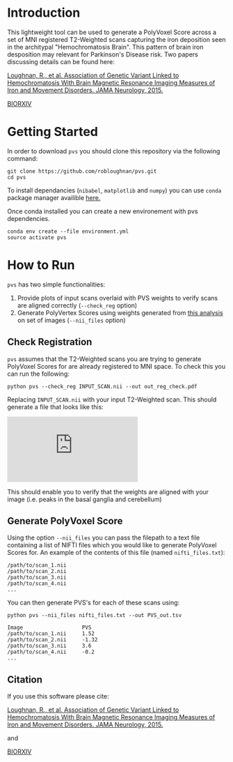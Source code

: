 # Introduction
This lightweight tool can be used to generate a PolyVoxel Score across a set of MNI registered T2-Weighted scans capturing the iron deposition seen in the architypal "Hemochromatosis Brain". This pattern of brain iron desposition may relevant for Parkinson's Disease risk. Two papers discussing details can be found here:

[Loughnan, R., et al. Association of Genetic Variant Linked to Hemochromatosis With Brain Magnetic Resonance Imaging Measures of Iron and Movement Disorders. JAMA Neurology, 2015.](https://jamanetwork.com/journals/jamaneurology/fullarticle/2794928) 

[BIORXIV](https://jamanetwork.com/journals/jamaneurology/fullarticle/2794928) 

# Getting Started

In order to download `pvs` you should clone this repository via the following command:

```
git clone https://github.com/robloughnan/pvs.git
cd pvs
```

To install dependancies (`nibabel`, `matplotlib` and `numpy`) you can use `conda` package manager availible [here.](https://store.continuum.io/cshop/anaconda/)

Once conda installed you can create a new environement with pvs dependencies.

```
conda env create --file environment.yml
source activate pvs
```

# How to Run

`pvs` has two simple functionalities:

1.  Provide plots of input scans overlaid with PVS weights to verify scans are aligned correctly (`--check_reg` option)
2. Generate PolyVertex Scores using weights generated from [this analysis](ref) on set of images (`--nii_files` option)

## Check Registration

`pvs` assumes that the T2-Weighted scans you are trying to generate PolyVoxel Scores for are already registered to MNI space. To check this you can run the following:

```
python pvs --check_reg INPUT_SCAN.nii --out out_reg_check.pdf
```

Replacing `INPUT_SCAN.nii` with your input T2-Weighted scan. This should generate a file that looks like this:

![alt text](https://robloughnan/pvs/blob/main/mni152_reg_check.pdf?raw=true)

This should enable you to verify that the weights are aligned with your image (i.e. peaks in the basal ganglia and cerebellum)


## Generate PolyVoxel Score

Using the option `--nii_files` you can pass the filepath to a text file containing a list of NIFTI files which you would like to generate PolyVoxel Scores for. An example of the contents of this file (named `nifti_files.txt`):
```
/path/to/scan_1.nii
/path/to/scan_2.nii
/path/to/scan_3.nii
/path/to/scan_4.nii
...
```

You can then generate PVS's for each of these scans using:
```
python pvs --nii_files nifti_files.txt --out PVS_out.tsv
```
```
Image                   PVS
/path/to/scan_1.nii     1.52
/path/to/scan_2.nii     -1.32
/path/to/scan_3.nii     3.6
/path/to/scan_4.nii     -0.2
...
```

## Citation

If you use this software please cite:

[Loughnan, R., et al. Association of Genetic Variant Linked to Hemochromatosis With Brain Magnetic Resonance Imaging Measures of Iron and Movement Disorders. JAMA Neurology, 2015.](https://jamanetwork.com/journals/jamaneurology/fullarticle/2794928) 

and 

[BIORXIV](https://jamanetwork.com/journals/jamaneurology/fullarticle/2794928) 
